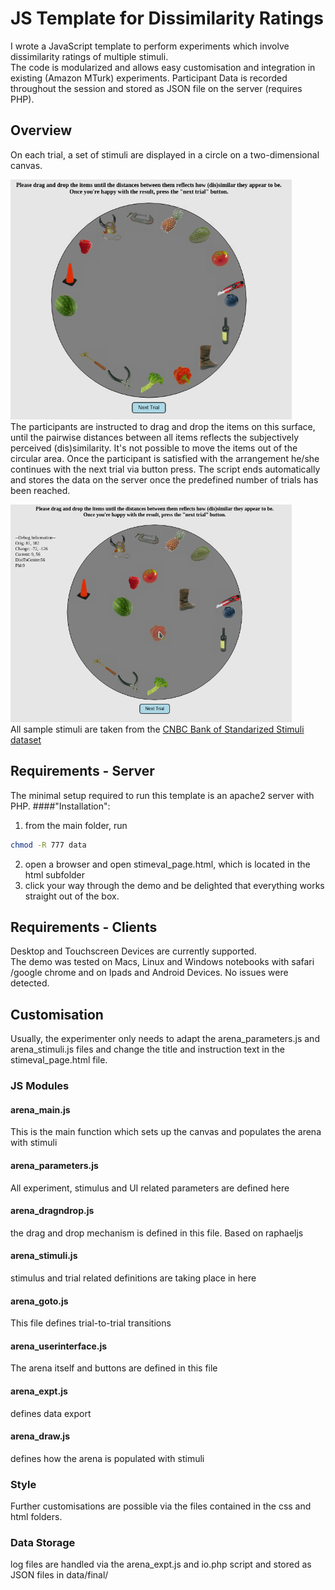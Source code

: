 # JS Template for Dissimilarity Ratings
I wrote a JavaScript template to perform experiments which involve dissimilarity ratings of multiple stimuli.   
The code is modularized and allows easy customisation and integration in existing (Amazon MTurk) experiments. 
Participant Data is recorded throughout the session and stored as JSON file on the server (requires PHP).
## Overview 
On each trial, a set of stimuli are displayed in a circle on a two-dimensional canvas.    
<!-- ![arena](./docu/arena.png=250x)  -->
<img src="./docu/arena.png" width="
450"> </img>  
The participants are instructed to drag and drop the items on this surface, until the pairwise distances between all items reflects the subjectively perceived (dis)similarity. It's not possible to move the items out of the circular area. Once the participant is satisfied with the arrangement he/she continues with the next trial via button press. The script ends automatically and stores the data on the server once the predefined number of trials has been reached.   
<!-- ![dragndrop](./docu/dragndrop.png=250x)  -->
<img src="./docu/dragndrop.png" width="450"> </img>     
All sample stimuli are taken from the [CNBC Bank of Standarized Stimuli dataset](http://wiki.cnbc.cmu.edu/BOSS)
## Requirements - Server
The minimal setup required to run this template is an apache2 server with PHP. 
####"Installation":
1. from the main folder, run 
``` bash
chmod -R 777 data
```
2. open a browser and open stimeval_page.html, which is located in the html subfolder
3. click your way through the demo and be delighted that everything works straight out of the box. 

## Requirements - Clients
Desktop and Touchscreen Devices are currently supported.  
The demo was tested on Macs, Linux and Windows notebooks with safari /google chrome and on Ipads and Android Devices. No issues were detected.




## Customisation
Usually, the experimenter only needs to adapt the arena_parameters.js and arena_stimuli.js files and change the title and instruction text in the stimeval_page.html file.  
### JS Modules

#### arena_main.js
This is the main function which sets up the canvas and populates the arena with stimuli
#### arena_parameters.js
All experiment, stimulus and UI related parameters are defined here
#### arena_dragndrop.js
the drag and drop mechanism is defined in this file. Based on raphaeljs
#### arena_stimuli.js
stimulus and trial related definitions are taking place in here
#### arena_goto.js
This file defines trial-to-trial transitions 
#### arena_userinterface.js
The arena itself and buttons are defined in this file
#### arena_expt.js
defines data export 
#### arena_draw.js
defines how the arena is populated with stimuli

### Style
Further customisations are possible via the files contained in the css and html folders. 

### Data Storage
log files are handled via the arena_expt.js and io.php script and stored as JSON files in data/final/

